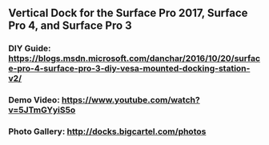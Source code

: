 ## Vertical Dock for the Surface Pro 2017, Surface Pro 4, and Surface Pro 3
### DIY Guide: https://blogs.msdn.microsoft.com/danchar/2016/10/20/surface-pro-4-surface-pro-3-diy-vesa-mounted-docking-station-v2/
### Demo Video: https://www.youtube.com/watch?v=5JTmGYyiS5o
### Photo Gallery: http://docks.bigcartel.com/photos
